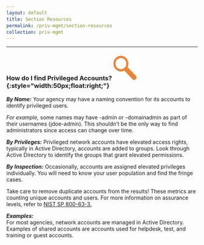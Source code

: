 ```yaml
---
layout: default
title: Section Resources
permalink: /priv-mgmt/section-resources
collection: priv-mgmt
---
```

---

### How do I find Privileged Accounts? ![focus logo](../img/focus.png){:style="width:50px;float:right;"}


**_By Name:_** Your agency may have a naming convention for its accounts to identify privileged users.

<i>For example,</i> some names may have -admin or -domainadmin as part of their usernames (jdoe-admin). This shouldn’t be the only way to find administrators since access can change over time.

**_By Privileges:_** Privileged network accounts have elevated access rights, typically in Active Directory, accounts are added to groups. Look through Active Directory to identify the groups that grant elevated permissions.

**_By Inspection:_** Occasionally, accounts are assigned elevated privileges individually. You will need to know your user population and find the fringe cases.

Take care to remove duplicate accounts from the results! These metrics are counting unique accounts and users. For more information on assurance levels, refer to <a href="https://doi.org/10.6028/NIST.SP.800-63-3">NIST SP 800-63-3.</a>

**_Examples:_** <br>
For most agencies, network accounts are managed in Active Directory. Examples of shared accounts are accounts used for helpdesk, test, and training or guest accounts.
